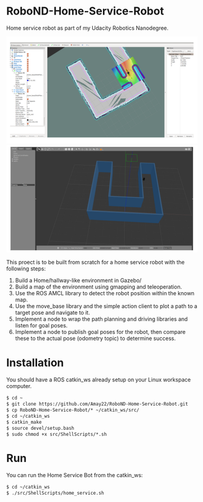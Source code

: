 # RoboND-Home-Service-Robot

Home service robot as part of my Udacity Robotics Nanodegree.

![Home-Service-Bot-Rviz](./images/Home-Service-Bot-Rviz.png)
![Home-Service-Bot-Gazebo](./images/Home-Service-Bot-Gazebo.png)

This proect is to be built from scratch for a home service robot with the following steps:

1. Build a Home/hallway-like environment in Gazebo/
2. Build a map of the environment using gmapping and teleoperation.
3. Use the ROS AMCL library to detect the robot position within the known map.
4. Use the move_base library and the simple action client to plot a path to a target pose and navigate to it.
5. Implement a node to wrap the path planning and driving libraries and listen for goal poses.
6. Implement a node to publish goal poses for the robot, then compare these to the actual pose (odometry topic) to determine success.

# Installation

You should have a ROS catkin_ws already setup on your Linux workspace computer.

```shell
$ cd ~
$ git clone https://github.com/Amay22/RoboND-Home-Service-Robot.git
$ cp RoboND-Home-Service-Robot/* ~/catkin_ws/src/
$ cd ~/catkin_ws
$ catkin_make
$ source devel/setup.bash
$ sudo chmod +x src/ShellScripts/*.sh

```

# Run

You can run the Home Service Bot from the catkin_ws:

```shell
$ cd ~/catkin_ws
$ ./src/ShellScripts/home_service.sh
```

